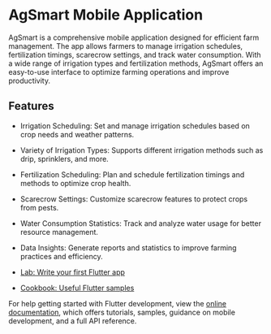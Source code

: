 # AgSmart Mobile Application

AgSmart is a comprehensive mobile application designed for efficient farm management. The app allows farmers to manage irrigation schedules, fertilization timings, scarecrow settings, and track water consumption. With a wide range of irrigation types and fertilization methods, AgSmart offers an easy-to-use interface to optimize farming operations and improve productivity.

## Features

- Irrigation Scheduling: Set and manage irrigation schedules based on crop needs and weather patterns.  
- Variety of Irrigation Types: Supports different irrigation methods such as drip, sprinklers, and more.  
- Fertilization Scheduling: Plan and schedule fertilization timings and methods to optimize crop health.  
- Scarecrow Settings: Customize scarecrow features to protect crops from pests.  
- Water Consumption Statistics: Track and analyze water usage for better resource management.  
- Data Insights: Generate reports and statistics to improve farming practices and efficiency.  

- [Lab: Write your first Flutter app](https://docs.flutter.dev/get-started/codelab)
- [Cookbook: Useful Flutter samples](https://docs.flutter.dev/cookbook)

For help getting started with Flutter development, view the
[online documentation](https://docs.flutter.dev/), which offers tutorials,
samples, guidance on mobile development, and a full API reference.
